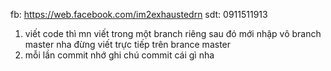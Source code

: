 fb: https://web.facebook.com/im2exhaustedrn
sdt: 0911511913

1. viết code thì mn viết trong một branch riêng sau đó mới nhập vô branch master nha đừng viết trực tiếp trên brance master
2. mỗi lần commit nhớ ghi chú commit cái gì nha
